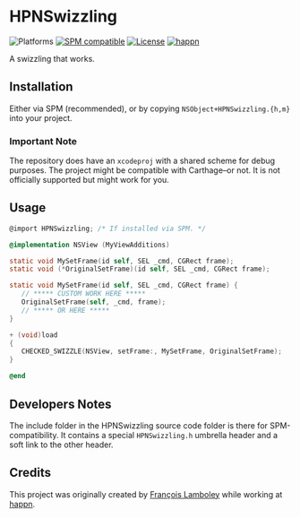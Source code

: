 # HPNSwizzling
![Platforms](https://img.shields.io/badge/platform-macOS%20|%20iOS%20|%20tvOS%20|%20watchOS%20|%20visionOS-lightgrey.svg?style=flat) [![SPM compatible](https://img.shields.io/badge/SPM-compatible-E05C43.svg?style=flat)](https://swift.org/package-manager/) [![License](https://img.shields.io/github/license/happn-app/HPNSwizzling.svg)](License.txt) [![happn](https://img.shields.io/badge/from-happn-0087B4.svg?style=flat)](https://happn.com)

A swizzling that works.

## Installation
Either via SPM (recommended), or by copying `NSObject+HPNSwizzling.{h,m}` into your project.

### Important Note
The repository does have an `xcodeproj` with a shared scheme for debug purposes.
The project might be compatible with Carthage–or not.
It is not officially supported but might work for you.

## Usage
```objectivec
@import HPNSwizzling; /* If installed via SPM. */

@implementation NSView (MyViewAdditions)

static void MySetFrame(id self, SEL _cmd, CGRect frame);
static void (*OriginalSetFrame)(id self, SEL _cmd, CGRect frame);

static void MySetFrame(id self, SEL _cmd, CGRect frame) {
   // ***** CUSTOM WORK HERE *****
   OriginalSetFrame(self, _cmd, frame);
   // ***** OR HERE *****
}

+ (void)load
{
   CHECKED_SWIZZLE(NSView, setFrame:, MySetFrame, OriginalSetFrame);
}

@end
```

## Developers Notes
The include folder in the HPNSwizzling source code folder is there for SPM-compatibility.
It contains a special `HPNSwizzling.h` umbrella header and a soft link to the other header.

## Credits
This project was originally created by [François Lamboley](https://github.com/Frizlab) while working at [happn](https://happn.com).
